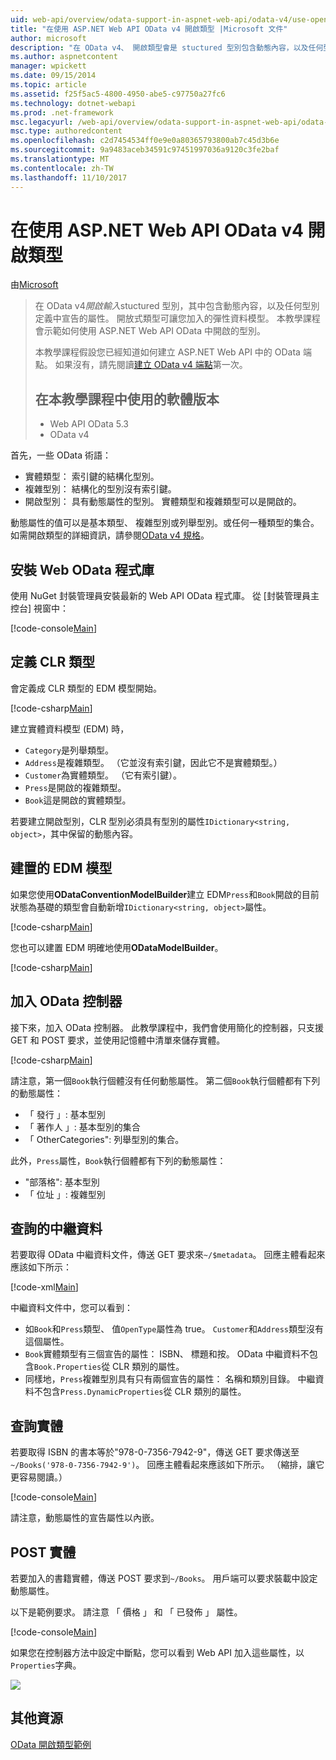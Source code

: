 ```yaml
---
uid: web-api/overview/odata-support-in-aspnet-web-api/odata-v4/use-open-types-in-odata-v4
title: "在使用 ASP.NET Web API OData v4 開啟類型 |Microsoft 文件"
author: microsoft
description: "在 OData v4、 開啟類型會是 stuctured 型別包含動態內容，以及任何型別定義中宣告的屬性。 開啟..."
ms.author: aspnetcontent
manager: wpickett
ms.date: 09/15/2014
ms.topic: article
ms.assetid: f25f5ac5-4800-4950-abe5-c97750a27fc6
ms.technology: dotnet-webapi
ms.prod: .net-framework
msc.legacyurl: /web-api/overview/odata-support-in-aspnet-web-api/odata-v4/use-open-types-in-odata-v4
msc.type: authoredcontent
ms.openlocfilehash: c2d7454534ff0e9e0a80365793800ab7c45d3b6e
ms.sourcegitcommit: 9a9483aceb34591c97451997036a9120c3fe2baf
ms.translationtype: MT
ms.contentlocale: zh-TW
ms.lasthandoff: 11/10/2017
---
```

<a name="open-types-in-odata-v4-with-aspnet-web-api"></a>在使用 ASP.NET Web API OData v4 開啟類型
====================
由[Microsoft](https://github.com/microsoft)

> 在 OData v4*開啟輸入*stuctured 型別，其中包含動態內容，以及任何型別定義中宣告的屬性。 開放式類型可讓您加入的彈性資料模型。 本教學課程會示範如何使用 ASP.NET Web API OData 中開啟的型別。
> 
> 本教學課程假設您已經知道如何建立 ASP.NET Web API 中的 OData 端點。 如果沒有，請先閱讀[建立 OData v4 端點](create-an-odata-v4-endpoint.md)第一次。
> 
> ## <a name="software-versions-used-in-the-tutorial"></a>在本教學課程中使用的軟體版本
> 
> 
> - Web API OData 5.3
> - OData v4


首先，一些 OData 術語：

- 實體類型： 索引鍵的結構化型別。
- 複雜型別： 結構化的型別沒有索引鍵。
- 開啟型別： 具有動態屬性的型別。 實體類型和複雜類型可以是開啟的。

動態屬性的值可以是基本類型、 複雜型別或列舉型別。或任何一種類型的集合。 如需開啟類型的詳細資訊，請參閱[OData v4 規格](http://www.odata.org/documentation/odata-version-4-0/)。

## <a name="install-the-web-odata-libraries"></a>安裝 Web OData 程式庫

使用 NuGet 封裝管理員安裝最新的 Web API OData 程式庫。 從 [封裝管理員主控台] 視窗中：

[!code-console[Main](use-open-types-in-odata-v4/samples/sample1.cmd)]

## <a name="define-the-clr-types"></a>定義 CLR 類型

會定義成 CLR 類型的 EDM 模型開始。

[!code-csharp[Main](use-open-types-in-odata-v4/samples/sample2.cs)]

建立實體資料模型 (EDM) 時，

- `Category`是列舉類型。
- `Address`是複雜類型。 （它並沒有索引鍵，因此它不是實體類型。）
- `Customer`為實體類型。 （它有索引鍵）。
- `Press`是開啟的複雜類型。
- `Book`這是開啟的實體類型。

若要建立開啟型別，CLR 型別必須具有型別的屬性`IDictionary<string, object>`，其中保留的動態內容。

## <a name="build-the-edm-model"></a>建置的 EDM 模型

如果您使用**ODataConventionModelBuilder**建立 EDM`Press`和`Book`開啟的目前狀態為基礎的類型會自動新增`IDictionary<string, object>`屬性。

[!code-csharp[Main](use-open-types-in-odata-v4/samples/sample3.cs)]

您也可以建置 EDM 明確地使用**ODataModelBuilder**。

[!code-csharp[Main](use-open-types-in-odata-v4/samples/sample4.cs)]

## <a name="add-an-odata-controller"></a>加入 OData 控制器

接下來，加入 OData 控制器。 此教學課程中，我們會使用簡化的控制器，只支援 GET 和 POST 要求，並使用記憶體中清單來儲存實體。

[!code-csharp[Main](use-open-types-in-odata-v4/samples/sample5.cs)]

請注意，第一個`Book`執行個體沒有任何動態屬性。 第二個`Book`執行個體都有下列的動態屬性：

- 「 發行 」: 基本型別
- 「 著作人 」: 基本型別的集合
- 「 OtherCategories": 列舉型別的集合。

此外，`Press`屬性，`Book`執行個體都有下列的動態屬性：

- "部落格": 基本型別
- 「 位址 」: 複雜型別

## <a name="query-the-metadata"></a>查詢的中繼資料

若要取得 OData 中繼資料文件，傳送 GET 要求來`~/$metadata`。 回應主體看起來應該如下所示：

[!code-xml[Main](use-open-types-in-odata-v4/samples/sample6.xml?highlight=5,21)]

中繼資料文件中，您可以看到：

- 如`Book`和`Press`類型、 值`OpenType`屬性為 true。 `Customer`和`Address`類型沒有這個屬性。
- `Book`實體類型有三個宣告的屬性： ISBN、 標題和按。 OData 中繼資料不包含`Book.Properties`從 CLR 類別的屬性。
- 同樣地，`Press`複雜型別具有只有兩個宣告的屬性： 名稱和類別目錄。 中繼資料不包含`Press.DynamicProperties`從 CLR 類別的屬性。

## <a name="query-an-entity"></a>查詢實體

若要取得 ISBN 的書本等於"978-0-7356-7942-9"，傳送 GET 要求傳送至`~/Books('978-0-7356-7942-9')`。 回應主體看起來應該如下所示。 （縮排，讓它更容易閱讀。）

[!code-console[Main](use-open-types-in-odata-v4/samples/sample7.cmd?highlight=8-13,15-23)]

請注意，動態屬性的宣告屬性以內嵌。

## <a name="post-an-entity"></a>POST 實體

若要加入的書籍實體，傳送 POST 要求到`~/Books`。 用戶端可以要求裝載中設定動態屬性。

以下是範例要求。 請注意 「 價格 」 和 「 已發佈 」 屬性。

[!code-console[Main](use-open-types-in-odata-v4/samples/sample8.cmd?highlight=10)]

如果您在控制器方法中設定中斷點，您可以看到 Web API 加入這些屬性，以`Properties`字典。

![](use-open-types-in-odata-v4/_static/image1.png)

## <a name="additional-resources"></a>其他資源

[OData 開啟類型範例](http://aspnet.codeplex.com/sourcecontrol/latest#Samples/WebApi/OData/v4/ODataOpenTypeSample/ReadMe.txt)
